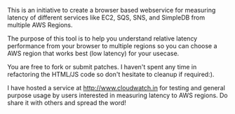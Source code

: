 This is an initiative to create a browser based webservice for measuring latency of different services like EC2, SQS, 
SNS, and SimpleDB from multiple AWS Regions. 

The purpose of this tool is to help you understand relative latency performance from your 
browser to multiple regions so you can choose a AWS region that works best (low latency) for your usecase.

You are free to fork or submit patches. 
I haven't spent any time in refactoring the HTML/JS code so don't hesitate to cleanup if required:). 

I have hosted a service at http://www.cloudwatch.in for testing and general purpose usage by users 
interested in measuring latency to AWS regions. Do share it with others and spread the word!
